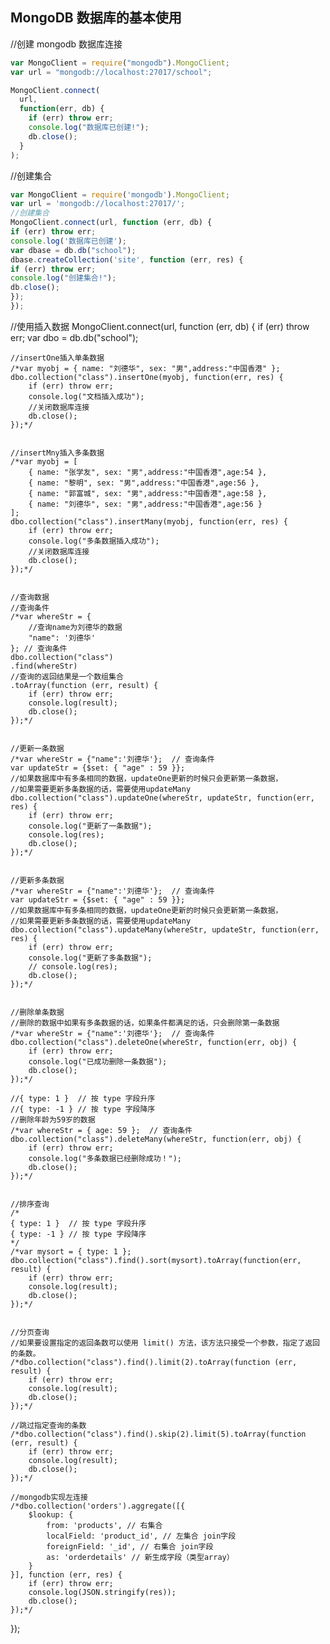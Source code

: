 ## MongoDB 数据库的基本使用

//创建 mongodb 数据库连接

```js
var MongoClient = require("mongodb").MongoClient;
var url = "mongodb://localhost:27017/school";

MongoClient.connect(
  url,
  function(err, db) {
    if (err) throw err;
    console.log("数据库已创建!");
    db.close();
  }
);
```

//创建集合

```js
var MongoClient = require('mongodb').MongoClient;
var url = 'mongodb://localhost:27017/';
//创建集合
MongoClient.connect(url, function (err, db) {
if (err) throw err;
console.log('数据库已创建');
var dbase = db.db("school");
dbase.createCollection('site', function (err, res) {
if (err) throw err;
console.log("创建集合!");
db.close();
});
});
```

//使用插入数据
MongoClient.connect(url, function (err, db) {
if (err) throw err;
var dbo = db.db("school");

    //insertOne插入单条数据
    /*var myobj = { name: "刘德华", sex: "男",address:"中国香港" };
    dbo.collection("class").insertOne(myobj, function(err, res) {
        if (err) throw err;
        console.log("文档插入成功");
        //关闭数据库连接
        db.close();
    });*/


    //insertMny插入多条数据
    /*var myobj = [
        { name: "张学友", sex: "男",address:"中国香港",age:54 },
        { name: "黎明", sex: "男",address:"中国香港",age:56 },
        { name: "郭富城", sex: "男",address:"中国香港",age:58 },
        { name: "刘德华", sex: "男",address:"中国香港",age:56 }
    ];
    dbo.collection("class").insertMany(myobj, function(err, res) {
        if (err) throw err;
        console.log("多条数据插入成功");
        //关闭数据库连接
        db.close();
    });*/


    //查询数据
    //查询条件
    /*var whereStr = {
        //查询name为刘德华的数据
        "name": '刘德华'
    }; // 查询条件
    dbo.collection("class")
    .find(whereStr)
    //查询的返回结果是一个数组集合
    .toArray(function (err, result) {
        if (err) throw err;
        console.log(result);
        db.close();
    });*/


    //更新一条数据
    /*var whereStr = {"name":'刘德华'};  // 查询条件
    var updateStr = {$set: { "age" : 59 }};
    //如果数据库中有多条相同的数据，updateOne更新的时候只会更新第一条数据，
    //如果需要更新多条数据的话，需要使用updateMany
    dbo.collection("class").updateOne(whereStr, updateStr, function(err, res) {
        if (err) throw err;
        console.log("更新了一条数据");
        console.log(res);
        db.close();
    });*/


    //更新多条数据
    /*var whereStr = {"name":'刘德华'};  // 查询条件
    var updateStr = {$set: { "age" : 59 }};
    //如果数据库中有多条相同的数据，updateOne更新的时候只会更新第一条数据，
    //如果需要更新多条数据的话，需要使用updateMany
    dbo.collection("class").updateMany(whereStr, updateStr, function(err, res) {
        if (err) throw err;
        console.log("更新了多条数据");
        // console.log(res);
        db.close();
    });*/


    //删除单条数据
    //删除的数据中如果有多条数据的话，如果条件都满足的话，只会删除第一条数据
    /*var whereStr = {"name":'刘德华'};  // 查询条件
    dbo.collection("class").deleteOne(whereStr, function(err, obj) {
        if (err) throw err;
        console.log("已成功删除一条数据");
        db.close();
    });*/

    //{ type: 1 }  // 按 type 字段升序
    //{ type: -1 } // 按 type 字段降序
    //删除年龄为59岁的数据
    /*var whereStr = { age: 59 };  // 查询条件
    dbo.collection("class").deleteMany(whereStr, function(err, obj) {
        if (err) throw err;
        console.log("多条数据已经删除成功！");
        db.close();
    });*/


    //排序查询
    /*
    { type: 1 }  // 按 type 字段升序
    { type: -1 } // 按 type 字段降序
    */
    /*var mysort = { type: 1 };
    dbo.collection("class").find().sort(mysort).toArray(function(err, result) {
        if (err) throw err;
        console.log(result);
        db.close();
    });*/


    //分页查询
    //如果要设置指定的返回条数可以使用 limit() 方法，该方法只接受一个参数，指定了返回的条数。
    /*dbo.collection("class").find().limit(2).toArray(function (err, result) {
        if (err) throw err;
        console.log(result);
        db.close();
    });*/

    //跳过指定查询的条数
    /*dbo.collection("class").find().skip(2).limit(5).toArray(function (err, result) {
        if (err) throw err;
        console.log(result);
        db.close();
    });*/

    //mongodb实现左连接
    /*dbo.collection('orders').aggregate([{
        $lookup: {
            from: 'products', // 右集合
            localField: 'product_id', // 左集合 join字段
            foreignField: '_id', // 右集合 join字段
            as: 'orderdetails' // 新生成字段（类型array）
        }
    }], function (err, res) {
        if (err) throw err;
        console.log(JSON.stringify(res));
        db.close();
    });*/

});
